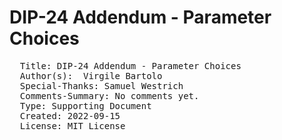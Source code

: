 # DIP-24 Addendum - Parameter Choices

<pre>
  Title: DIP-24 Addendum - Parameter Choices
  Author(s):  Virgile Bartolo
  Special-Thanks: Samuel Westrich
  Comments-Summary: No comments yet.
  Type: Supporting Document
  Created: 2022-09-15
  License: MIT License
</pre>
